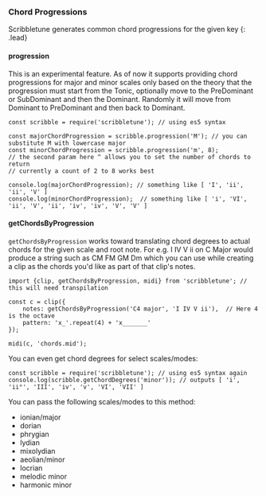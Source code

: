 ### Chord Progressions

Scribbletune generates common chord progressions for the given key
{: .lead}

#### progression

This is an experimental feature. As of now it supports providing chord progressions for major and minor scales only based on the theory that the progression must start from the Tonic, optionally move to the PreDominant or SubDominant and then the Dominant. Randomly it will move from Dominant to PreDominant and then back to Dominant.

```
const scribble = require('scribbletune'); // using es5 syntax

const majorChordProgression = scribble.progression('M'); // you can substitute M with lowercase major
const minorChordProgression = scribble.progression('m', 8);
// the second param here ^ allows you to set the number of chords to return
// currently a count of 2 to 8 works best

console.log(majorChordProgression); // something like [ 'I', 'ii', 'ii', 'V' ]
console.log(minorChordProgression);  // something like [ 'i', 'VI', 'ii', 'V', 'ii', 'iv', 'iv', 'V', 'V' ]
```

#### getChordsByProgression

`getChordsByProgression` works toward translating chord degrees to actual chords for the given scale and root note. For e.g. I IV V ii on C Major would produce a string such as CM FM GM Dm which you can use while creating a clip as the chords you'd like as part of that clip's notes.

```
import {clip, getChordsByProgression, midi} from 'scribbletune'; // this will need transpilation

const c = clip({
	notes: getChordsByProgression('C4 major', 'I IV V ii'),  // Here 4 is the octave
	pattern: 'x_'.repeat(4) + 'x_______'
});

midi(c, 'chords.mid');
```

You can even get chord degrees for select scales/modes:

```
const scribble = require('scribbletune'); // using es5 syntax again
console.log(scribble.getChordDegrees('minor')); // outputs [ 'i', 'ii°', 'III', 'iv', 'v', 'VI', 'VII' ]
```

You can pass the following scales/modes to this method:

- ionian/major
- dorian
- phrygian
- lydian
- mixolydian
- aeolian/minor
- locrian
- melodic minor
- harmonic minor
